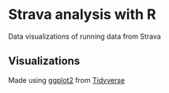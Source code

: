 # Strava analysis with R

Data visualizations of running data from Strava

## Visualizations
Made using [ggplot2](https://ggplot2.tidyverse.org/) from [Tidyverse](https://ggplot2.tidyverse.org/)